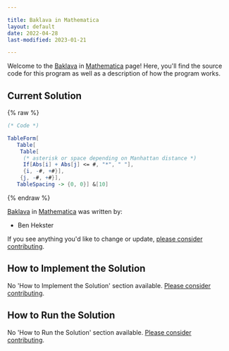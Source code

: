 ```yaml
---

title: Baklava in Mathematica
layout: default
date: 2022-04-28
last-modified: 2023-01-21

---
```


Welcome to the [Baklava](https://sampleprograms.io/projects/baklava) in [Mathematica](https://sampleprograms.io/languages/mathematica) page! Here, you'll find the source code for this program as well as a description of how the program works.

## Current Solution

{% raw %}

```mathematica
(* Code *)

TableForm[
   Table[
    Table[
     (* asterisk or space depending on Manhattan distance *)
     If[Abs[i] + Abs[j] <= #, "*", " "],
     {i, -#, +#}],
    {j, -#, +#}],
   TableSpacing -> {0, 0}] &[10]
```

{% endraw %}

[Baklava](https://sampleprograms.io/projects/baklava) in [Mathematica](https://sampleprograms.io/languages/mathematica) was written by:

- Ben Hekster

If you see anything you'd like to change or update, [please consider contributing](https://github.com/TheRenegadeCoder/sample-programs).

## How to Implement the Solution

No 'How to Implement the Solution' section available. [Please consider contributing](https://github.com/TheRenegadeCoder/sample-programs-website).

## How to Run the Solution

No 'How to Run the Solution' section available. [Please consider contributing](https://github.com/TheRenegadeCoder/sample-programs-website).
